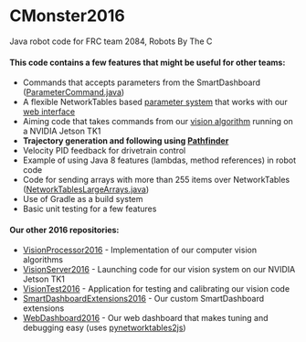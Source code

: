 CMonster2016
============

Java robot code for FRC team 2084, Robots By The C

#### This code contains a few features that might be useful for other teams:

* Commands that accepts parameters from the SmartDashboard ([ParameterCommand.java](src/main/java/org/usfirst/frc/team2084/CMonster2016/commands/ParameterCommand.java))
* A flexible NetworkTables based [parameter system](src/main/java/org/usfirst/frc/team2084/CMonster2016/parameters) that works with our [web interface](../../../WebDashboard2016)
* Aiming code that takes commands from our [vision algorithm](../../../VisionProcessor2016) running on a NVIDIA Jetson TK1
* **Trajectory generation and following using [Pathfinder](../../../../JacisNonsense/Pathfinder)**
* Velocity PID feedback for drivetrain control
* Example of using Java 8 features (lambdas, method references) in robot code
* Code for sending arrays with more than 255 items over NetworkTables ([NetworkTablesLargeArrays.java](src/main/java/org/usfirst/frc/team2084/CMonster2016/util/NetworkTablesLargeArrays.java))
* Use of Gradle as a build system
* Basic unit testing for a few features

#### Our other 2016 repositories:
* [VisionProcessor2016](../../../VisionProcessor2016) - Implementation of our computer vision algorithms
* [VisionServer2016](../../../VisionServer2016) - Launching code for our vision system on our NVIDIA Jetson TK1
* [VisionTest2016](../../../VisionTest2016) - Application for testing and calibrating our vision code
* [SmartDashboardExtensions2016](../../../SmartDashboardExtensions2016) - Our custom SmartDashboard extensions
* [WebDashboard2016](../../../WebDashboard2016) - Our web dashboard that makes tuning and debugging easy (uses [pynetworktables2js](../../../../robotpy/pynetworktables2js))